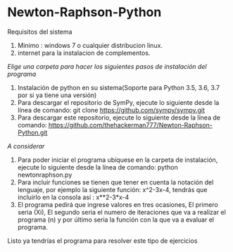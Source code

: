 # Newton-Raphson-Python


Requisitos del sistema

1) Minimo : windows 7 o cualquier distribucion linux.
2) internet para la instalacion de complementos.



*Elige una carpeta para hacer los siguientes pasos de instalación del programa*

1) Instalación de python en su sistema(Soporte para Python 3.5, 3.6, 3.7 por si ya tiene una versión)
2) Para descargar el repositorio de SymPy, ejecute lo siguiente desde la línea de comando: git clone https://github.com/sympy/sympy.git
3) Para descargar este repositorio, ejecute lo siguiente desde la línea de comando: https://github.com/thehackerman777/Newton-Raphson-Python.git




*A considerar*

1) Para poder iniciar el programa ubíquese en la carpeta de instalación, ejecute lo siguiente desde la línea de comando: python newtonraphson.py
2) Para incluir funciones se tienen que tener en cuenta la notación del lenguaje, por ejemplo la siguiente función: x^2-3x-4, tendrás que incluirlo en la consola así : x**2-3*x-4
3) El programa pedirá que ingrese valores en tres ocasiones, El primero seria (Xi), El segundo seria el numero de iteraciones que va a realizar el programa (n) y por último seria la función con la que va a evaluar el programa.

Listo ya tendrías el programa para resolver este tipo de ejercicios



